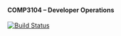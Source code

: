 #### COMP3104 – Developer Operations
[![Build 
Status](https://app.travis-ci.com/Lazuri08/COMP3104.svg?branch=main)](https://app.travis-ci.com/Lazuri08/COMP3104)

